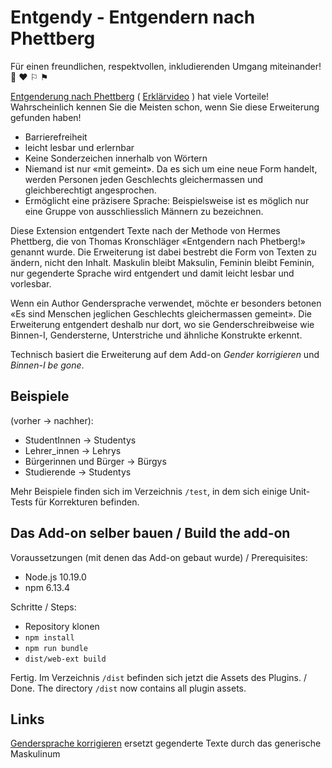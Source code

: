 # Entgendy - Entgendern nach Phettberg

Für einen freundlichen, respektvollen, inkludierenden Umgang miteinander!  &#127752; &#9829; &#9872; &#9873;


[Entgenderung nach Phettberg](https://blog.lplusl.de/nebenbei/gendern-nach-phettberg/) ( [Erklärvideo](https://youtu.be/xVmGb7qACfA) ) hat viele Vorteile! Wahrscheinlich kennen Sie die Meisten schon, wenn Sie diese Erweiterung gefunden haben!

* Barrierefreiheit
* leicht lesbar und erlernbar
* Keine Sonderzeichen innerhalb von Wörtern
* Niemand ist nur «mit gemeint». Da es sich um eine neue Form handelt, werden Personen jeden Geschlechts gleichermassen und gleichberechtigt angesprochen.
* Ermöglicht eine präzisere Sprache: Beispielsweise ist es möglich nur eine Gruppe von ausschliesslich Männern zu bezeichnen.

Diese Extension entgendert Texte nach der Methode von Hermes Phettberg, die von Thomas Kronschläger «Entgendern nach Phetberg!» genannt wurde. 
Die Erweiterung ist dabei bestrebt die Form von Texten zu ändern, nicht den Inhalt. Maskulin bleibt Maksulin, Feminin bleibt Feminin, nur gegenderte Sprache wird entgendert und damit leicht lesbar und vorlesbar.

Wenn ein Author Gendersprache verwendet, möchte er besonders betonen «Es sind Menschen jeglichen Geschlechts gleichermassen gemeint».
Die Erweiterung entgendert deshalb nur dort, wo sie Genderschreibweise wie Binnen-I, Gendersterne, Unterstriche und ähnliche Konstrukte erkennt.

Technisch basiert die Erweiterung auf dem Add-on *Gender korrigieren* und *Binnen-I be gone*.


## Beispiele
(vorher -> nachher):

* StudentInnen -> Studentys
* Lehrer_innen -> Lehrys
* Bürgerinnen und Bürger -> Bürgys
* Studierende -> Studentys

Mehr Beispiele finden sich im Verzeichnis `/test`, in dem sich einige Unit-Tests für Korrekturen befinden.

## Das Add-on selber bauen / Build the add-on

Voraussetzungen (mit denen das Add-on gebaut wurde) / Prerequisites:
* Node.js 10.19.0
* npm 6.13.4

Schritte / Steps:
* Repository klonen
* `npm install`
* `npm run bundle`
* `dist/web-ext build`

Fertig. Im Verzeichnis `/dist` befinden sich jetzt die Assets des Plugins. / Done. The directory `/dist` now contains all plugin assets.

## Links
[Gendersprache korrigieren](https://github.com/brilliance-richter-huh/gendersprache-korrigieren) ersetzt gegenderte Texte durch das generische Maskulinum
